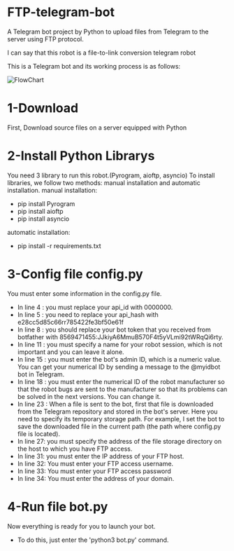 # FTP-telegram-bot
A Telegram bot project by Python to upload files from Telegram to the server using FTP protocol.

I can say that this robot is a file-to-link conversion telegram robot

This is a Telegram bot and its working process is as follows:

![FlowChart](https://user-images.githubusercontent.com/112679395/212622979-a5846d0a-5df1-4dc5-ba30-9f0854527aa5.png)

# 1-Download
First, Download source files on a server equipped with Python

# 2-Install Python Librarys
You need 3 library to run this robot.(Pyrogram, aioftp, asyncio)
To install libraries, we follow two methods: manual installation and automatic installation.
manual installation:
* pip install Pyrogram
* pip install aioftp
* pip install asyncio

automatic installation:
* pip install -r requirements.txt

# 3-Config file config.py
You must enter some information in the config.py file.
* In line 4 : you must replace your api_id with 0000000.
* In line 5 : you need to replace your api_hash with e28cc5d85c66rr785422fe3bf50e61f
* In line 8 : you should replace your bot token that you received from botfather with 8569471455:JJkiyA6MmuB570F4t5yVLmi92tWRqQi6rty.
* In line 11 : you must specify a name for your robot session, which is not important and you can leave it alone.
* In line 15 : you must enter the bot's admin ID, which is a numeric value. You can get your numerical ID by sending a message to the @myidbot bot in Telegram.
* In line 18 : you must enter the numerical ID of the robot manufacturer so that the robot bugs are sent to the manufacturer so that its problems can be solved in the next versions. You can change it.
* In line 23 : When a file is sent to the bot, first that file is downloaded from the Telegram repository and stored in the bot's server. Here you need to specify its temporary storage path. For example, I set the bot to save the downloaded file in the current path (the path where config.py file is located).
* In line 27: you must specify the address of the file storage directory on the host to which you have FTP access.
* In line 31: you must enter the IP address of your FTP host.
* In line 32: You must enter your FTP access username.
* In line 33: You must enter your FTP access password
* In line 34: You must enter the address of your domain.

# 4-Run file bot.py
Now everything is ready for you to launch your bot.
* To do this, just enter the 'python3 bot.py' command.
